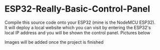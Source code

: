 # ESP32-Really-Basic-Control-Panel

Compile this source code onto your ESP32 (mine is the NodeMCU ESP32). It will deploy a local website which you can visit by entering the ESP32's local IP address and you will be shown the control panel. Pictures below 

Images will be added once the project is finished

